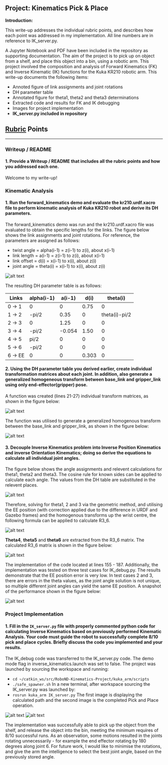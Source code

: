 ## Project: Kinematics Pick & Place

**Introduction:**  

This write-up addresses the individual rubric points, and describes how each point was addressed in my implementation. All line numbers are in reference to IK_server.py.

A Jupyter Notebook and PDF have been included in the repository as supporting documentation. The aim of the project is to pick up on object from a shelf, and place this object into a bin, using a robotic arm. This project involved the composition and analysis of Forward Kinematics (FK) and Inverse Kinematic (IK) functions for the Kuka KR210 robotic arm. This write-up documents the following items:
* Annoted figure of link assignments and joint rotations
* DH parameter table
* Annotated figure for theta1, theta2 and theta3 determinations
* Extracted code and results for FK and IK debugging
* Images for project implementation
* **IK_server.py included in repository**

[//]: # (Image References)

[image1]: ./imgs/image1.png
[image2]: ./imgs/transform_function.png
[image3]: ./imgs/ht_composition.png
[image4]: ./imgs/image2.png
[image5]: ./imgs/r3_6.png
[image6]: ./imgs/r3_6_calcs.png
[image7]: ./imgs/testcase_1.png
[image8]: ./imgs/display_path.png
[image9]: ./imgs/complete.png

## [Rubric](https://review.udacity.com/#!/rubrics/972/view) Points

---
### Writeup / README

#### 1. Provide a Writeup / README that includes all the rubric points and how you addressed each one.

Welcome to my write-up!

### Kinematic Analysis
#### 1. Run the forward_kinematics demo and evaluate the kr210.urdf.xacro file to perform kinematic analysis of Kuka KR210 robot and derive its DH parameters.

The forward_kinematics demo was run and the kr210.urdf.xacro file was evaluated to obtain the specific lengths for the links. The figure below shows the link assignments and joint rotations. For reference, the parameters are assigned as follows:

* twist angle = alpha(i-1) = z(i-1) to z(i), about x(i-1)
* link length = a(i-1) = z(i-1) to z(i), about x(i-1)
* link offset = d(i) = x(i-1) to x(i), about z(i)
* joint angle = theta(i) = x(i-1) to x(i), about z(i)

![alt text][image1]

The resulting DH parameter table is as follows:

| Links | alpha(i-1) |   a(i-1)   |    d(i)    |  theta(i)  |
|-------|------------|------------|------------|------------|
| 0 -> 1 |     0      |     0      |     0.75   |     0      |
| 1 -> 2 |  -pi/2     |   0.35     |     0      |  theta(i)-pi/2|
| 2 -> 3 |     0      |   1.25     |     0      |     0      |
| 3 -> 4 |  -pi/2     |  -0.054    |     1.50   |     0      |
| 4 -> 5 |   pi/2     |     0      |     0      |     0      |
| 5 -> 6 |  -pi/2     |     0      |     0      |     0      |
|6 -> EE|     0      |     0      |     0.303  |     0      |


#### 2. Using the DH parameter table you derived earlier, create individual transformation matrices about each joint. In addition, also generate a generalized homogeneous transform between base_link and gripper_link using only end-effector(gripper) pose.

A function was created (lines 21-27) individual transform matrices, as shown in the figure below:

![alt text][image2]

The function was utilised to generate a generalized homogenous transform between the base_link and gripper_link, as shown in the figure below:

![alt text][image3]

#### 3. Decouple Inverse Kinematics problem into Inverse Position Kinematics and inverse Orientation Kinematics; doing so derive the equations to calculate all individual joint angles.

The figure below shows the angle assignments and relevent calculations for theta1, theta2 and theta3. The cosine rule for known sides can be applied to calculate each angle. The values from the DH table are substituted in the relevent places.

![alt text][image4]

Therefore, solving for theta1, 2 and 3 via the geometric method, and utilising the EE position (with correction applied due to the difference in URDF and Gazebo frames) and the homogenous transforms up the wrist centre, the following formula can be applied to calculate R3_6.

![alt text][image5]

**Theta4**, **theta5** and **theta6** are extracted from the R3_6 matrix. The calculated R3_6 matrix is shown in the figure below:

![alt text][image6]

The implementation of the code located at lines 155 - 187. Additionally, the implementation was tested on three test cases for IK_debug.py. The results demonstrate that the EE position error is very low. In test cases 2 and 3, there are errors in the theta values, as the joint angle solution is not unique, so multiple different joint angles can yield the same EE position. A snapshot of the performance shown in the figure below:

![alt text][image7]

### Project Implementation

#### 1. Fill in the `IK_server.py` file with properly commented python code for calculating Inverse Kinematics based on previously performed Kinematic Analysis. Your code must guide the robot to successfully complete 8/10 pick and place cycles. Briefly discuss the code you implemented and your results. 

The IK_debug code was transferred to the IK_server.py code. The demo mode flag in inverse_kinematics.launch was set to false. The project was launched by sourcing the workspace and running:
* `cd ~/catkin_ws/src/RoboND-Kinematics-Project/kuka_arm/scripts`
* `./safe_spawner.sh`
In a new terminal, after workspace sourcing the IK_server.py was launched by:
* `rosrun kuka_arm IK_server.py`
The first image is displaying the calculated path and the second image is the completed Pick and Place operation.

![alt text][image8]
![alt text][image9]

The implementation was successfully able to pick up the object from the shelf, and release the object into the bin, meeting the minimum requires of 8/10 successful runs. As an observation, some motions resulted in the joints rotating unnecessarily - for example the end effector rotating by 180 degrees along joint 6. For future work, I would like to minimise the rotations, and give the arm the intelligence to select the best joint angle, based on the previously stored angle.
